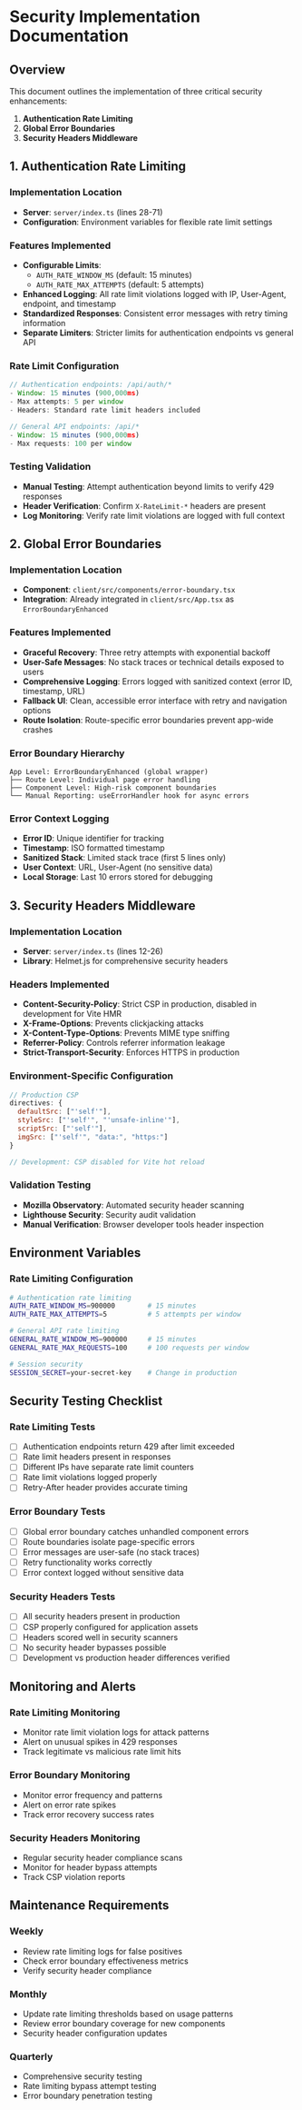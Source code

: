 # Security Implementation Documentation

## Overview

This document outlines the implementation of three critical security enhancements:

1. **Authentication Rate Limiting**
2. **Global Error Boundaries** 
3. **Security Headers Middleware**

## 1. Authentication Rate Limiting

### Implementation Location
- **Server**: `server/index.ts` (lines 28-71)
- **Configuration**: Environment variables for flexible rate limit settings

### Features Implemented
- **Configurable Limits**: 
  - `AUTH_RATE_WINDOW_MS` (default: 15 minutes)
  - `AUTH_RATE_MAX_ATTEMPTS` (default: 5 attempts)
- **Enhanced Logging**: All rate limit violations logged with IP, User-Agent, endpoint, and timestamp
- **Standardized Responses**: Consistent error messages with retry timing information
- **Separate Limiters**: Stricter limits for authentication endpoints vs general API

### Rate Limit Configuration
```javascript
// Authentication endpoints: /api/auth/*
- Window: 15 minutes (900,000ms)
- Max attempts: 5 per window
- Headers: Standard rate limit headers included

// General API endpoints: /api/*
- Window: 15 minutes (900,000ms)  
- Max requests: 100 per window
```

### Testing Validation
- **Manual Testing**: Attempt authentication beyond limits to verify 429 responses
- **Header Verification**: Confirm `X-RateLimit-*` headers are present
- **Log Monitoring**: Verify rate limit violations are logged with full context

## 2. Global Error Boundaries

### Implementation Location
- **Component**: `client/src/components/error-boundary.tsx`
- **Integration**: Already integrated in `client/src/App.tsx` as `ErrorBoundaryEnhanced`

### Features Implemented
- **Graceful Recovery**: Three retry attempts with exponential backoff
- **User-Safe Messages**: No stack traces or technical details exposed to users
- **Comprehensive Logging**: Errors logged with sanitized context (error ID, timestamp, URL)
- **Fallback UI**: Clean, accessible error interface with retry and navigation options
- **Route Isolation**: Route-specific error boundaries prevent app-wide crashes

### Error Boundary Hierarchy
```
App Level: ErrorBoundaryEnhanced (global wrapper)
├── Route Level: Individual page error handling
├── Component Level: High-risk component boundaries
└── Manual Reporting: useErrorHandler hook for async errors
```

### Error Context Logging
- **Error ID**: Unique identifier for tracking
- **Timestamp**: ISO formatted timestamp
- **Sanitized Stack**: Limited stack trace (first 5 lines only)
- **User Context**: URL, User-Agent (no sensitive data)
- **Local Storage**: Last 10 errors stored for debugging

## 3. Security Headers Middleware

### Implementation Location
- **Server**: `server/index.ts` (lines 12-26)
- **Library**: Helmet.js for comprehensive security headers

### Headers Implemented
- **Content-Security-Policy**: Strict CSP in production, disabled in development for Vite HMR
- **X-Frame-Options**: Prevents clickjacking attacks
- **X-Content-Type-Options**: Prevents MIME type sniffing
- **Referrer-Policy**: Controls referrer information leakage
- **Strict-Transport-Security**: Enforces HTTPS in production

### Environment-Specific Configuration
```javascript
// Production CSP
directives: {
  defaultSrc: ["'self'"],
  styleSrc: ["'self'", "'unsafe-inline'"],
  scriptSrc: ["'self'"],
  imgSrc: ["'self'", "data:", "https:"]
}

// Development: CSP disabled for Vite hot reload
```

### Validation Testing
- **Mozilla Observatory**: Automated security header scanning
- **Lighthouse Security**: Security audit validation
- **Manual Verification**: Browser developer tools header inspection

## Environment Variables

### Rate Limiting Configuration
```bash
# Authentication rate limiting
AUTH_RATE_WINDOW_MS=900000        # 15 minutes
AUTH_RATE_MAX_ATTEMPTS=5          # 5 attempts per window

# General API rate limiting  
GENERAL_RATE_WINDOW_MS=900000     # 15 minutes
GENERAL_RATE_MAX_REQUESTS=100     # 100 requests per window

# Session security
SESSION_SECRET=your-secret-key    # Change in production
```

## Security Testing Checklist

### Rate Limiting Tests
- [ ] Authentication endpoints return 429 after limit exceeded
- [ ] Rate limit headers present in responses
- [ ] Different IPs have separate rate limit counters
- [ ] Rate limit violations logged properly
- [ ] Retry-After header provides accurate timing

### Error Boundary Tests
- [ ] Global error boundary catches unhandled component errors
- [ ] Route boundaries isolate page-specific errors
- [ ] Error messages are user-safe (no stack traces)
- [ ] Retry functionality works correctly
- [ ] Error context logged without sensitive data

### Security Headers Tests
- [ ] All security headers present in production
- [ ] CSP properly configured for application assets
- [ ] Headers scored well in security scanners
- [ ] No security header bypasses possible
- [ ] Development vs production header differences verified

## Monitoring and Alerts

### Rate Limiting Monitoring
- Monitor rate limit violation logs for attack patterns
- Alert on unusual spikes in 429 responses
- Track legitimate vs malicious rate limit hits

### Error Boundary Monitoring
- Monitor error frequency and patterns
- Alert on error rate spikes
- Track error recovery success rates

### Security Headers Monitoring
- Regular security header compliance scans
- Monitor for header bypass attempts
- Track CSP violation reports

## Maintenance Requirements

### Weekly
- Review rate limiting logs for false positives
- Check error boundary effectiveness metrics
- Verify security header compliance

### Monthly  
- Update rate limiting thresholds based on usage patterns
- Review error boundary coverage for new components
- Security header configuration updates

### Quarterly
- Comprehensive security testing
- Rate limiting bypass attempt testing
- Error boundary penetration testing